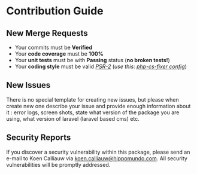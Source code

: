 # Contribution Guide


## New Merge Requests

- Your commits must be **Verified**
- Your **code coverage** must be **100%**
- Your **unit tests** must be with **Passing** status (**no broken tests!**)
- Your **coding style** must be valid [*PSR-2*](https://www.php-fig.org/psr/psr-2/) (*use this:* [*php-cs-fixer config*](https://gitlab.com/snippets/1749141))


## New Issues

There is no special template for creating new issues, but please when create new one describe your issue and provide enough information about it : error logs, screen shots, state what version of the package you are using, what version of laravel (laravel based cms) etc.


## Security Reports

If you discover a security vulnerability within this package, please send an e-mail to Koen Calliauw via [koen.calliauw@hippomundo.com](mailto:koen.calliauw@hippomundo.com). All security vulnerabilities will be promptly addressed.
